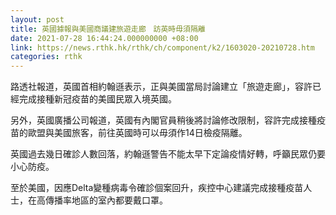 ```yaml
---
layout: post
title: 英國據報與美國商議建旅遊走廊　訪英時毋須隔離
date: 2021-07-28 16:44:24.000000000 +08:00
link: https://news.rthk.hk/rthk/ch/component/k2/1603020-20210728.htm
categories: rthk
---
```


路透社報道，英國首相約翰遜表示，正與美國當局討論建立「旅遊走廊」，容許已經完成接種新冠疫苗的美國民眾入境英國。

另外，英國廣播公司報道，英國有內閣官員稍後將討論修改限制，容許完成接種疫苗的歐盟與美國旅客，前往英國時可以毋須作14日檢疫隔離。

英國過去幾日確診人數回落，約翰遜警告不能太早下定論疫情好轉，呼籲民眾仍要小心防疫。

至於美國，因應Delta變種病毒令確診個案回升，疾控中心建議完成接種疫苗人士，在高傳播率地區的室內都要戴口罩。
